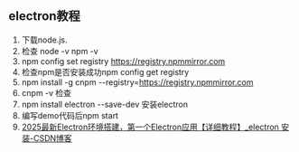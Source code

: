 ## electron教程

1. 下载node.js.
2. 检查 node -v  npm -v
3. npm config set registry https://registry.npmmirror.com
4. 检查npm是否安装成功npm config get registry
5. npm install -g cnpm --registry=https://registry.npmmirror.com 
6. cnpm -v 检查
7. npm install electron --save-dev 安装electron
8. 编写demo代码后npm start
9. [2025最新Electron环境搭建，第一个Electron应用【详细教程】_electron 安装-CSDN博客](https://blog.csdn.net/weixin_41761608/article/details/145544384) 